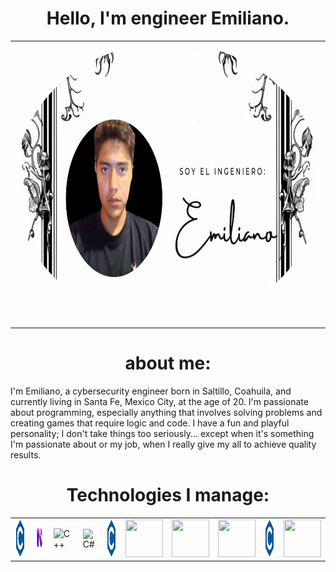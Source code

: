 <h1 align="center">Hello, I'm engineer Emiliano.</h1>

<table>
  <tr>
    <td>
      <img src="Data/Fondo.png" width="800" height="450" style="border-radius:50%;" alt="Fondo">
    </td>
  </tr>
</table>

<h1 align="center">about me:</h1>
<p>I'm Emiliano, a cybersecurity engineer born in Saltillo, Coahuila, and currently living in Santa Fe, Mexico City, at the age of 20.
I'm passionate about programming, especially anything that involves solving problems and creating games that require logic and code.
I have a fun and playful personality; I don't take things too seriously... except when it's something I'm passionate about or my job, when I really give my all to achieve quality results.</p>

<h1 align="center">Technologies I manage:</h1>

<table>
  <tr>
    <td>
        <img src="Data/C.png" width="60" height="60" alt="C">
    </td>
    <td>
        <img src="Data/Nexor.png" width="60" height="60" alt="Nexor">
    </td>
        <td>
        <img src="Data/" width="60" height="60" alt="C++">
    </td>
    <td>
        <img src="Data/" width="60" height="60" alt="C#">
    </td>
        <td>
        <img src="Data/C.png" width="60" height="60" alt="C">
    </td>
    <td>
        <img src="Data/" width="60" height="60" alt="">
    </td>
        <td>
        <img src="Data/" width="60" height="60" alt="">
    </td>
    <td>
        <img src="Data/" width="60" height="60" alt="">
    </td>
        <td>
        <img src="Data/C.png" width="60" height="60" alt="">
    </td>
    <td>
        <img src="Data/" width="60" height="60" alt="">
    </td>
  </tr>
</table>
